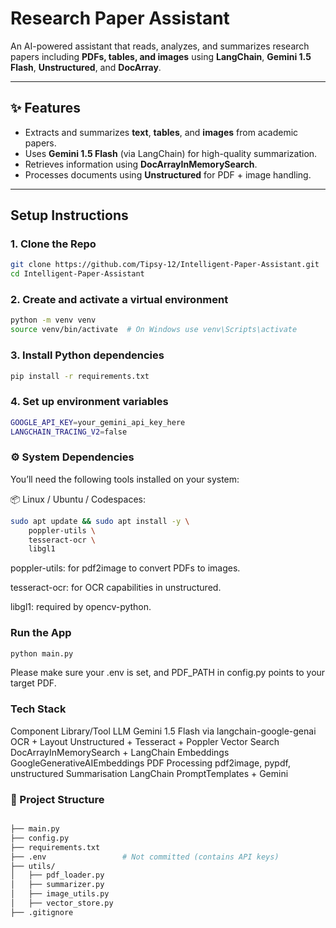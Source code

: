 #  Research Paper Assistant

An AI-powered assistant that reads, analyzes, and summarizes research papers including **PDFs, tables, and images** using **LangChain**, **Gemini 1.5 Flash**, **Unstructured**, and **DocArray**.

---

## ✨ Features

- Extracts and summarizes **text**, **tables**, and **images** from academic papers.
- Uses **Gemini 1.5 Flash** (via LangChain) for high-quality summarization.
- Retrieves information using **DocArrayInMemorySearch**.
- Processes documents using **Unstructured** for PDF + image handling.

---

## Setup Instructions

### 1. Clone the Repo

```bash
git clone https://github.com/Tipsy-12/Intelligent-Paper-Assistant.git
cd Intelligent-Paper-Assistant
```


### 2. Create and activate a virtual environment


```bash
python -m venv venv
source venv/bin/activate  # On Windows use venv\Scripts\activate
```

### 3. Install Python dependencies
```bash
pip install -r requirements.txt
```

### 4. Set up environment variables
```bash
GOOGLE_API_KEY=your_gemini_api_key_here
LANGCHAIN_TRACING_V2=false
```

### ⚙️ System Dependencies
You’ll need the following tools installed on your system:

📦 Linux / Ubuntu / Codespaces:
```bash
sudo apt update && sudo apt install -y \
    poppler-utils \
    tesseract-ocr \
    libgl1
```
poppler-utils: for pdf2image to convert PDFs to images.

tesseract-ocr: for OCR capabilities in unstructured.

libgl1: required by opencv-python.

### Run the App
```bash
python main.py
```
Please make sure your .env is set, and PDF_PATH in config.py points to your target PDF.

### Tech Stack
Component	Library/Tool
LLM	Gemini 1.5 Flash via langchain-google-genai
OCR + Layout	Unstructured + Tesseract + Poppler
Vector Search	DocArrayInMemorySearch + LangChain
Embeddings	GoogleGenerativeAIEmbeddings
PDF Processing	pdf2image, pypdf, unstructured
Summarisation	LangChain PromptTemplates + Gemini

### 📁 Project Structure
```bash

├── main.py
├── config.py
├── requirements.txt
├── .env                 # Not committed (contains API keys)
├── utils/
│   ├── pdf_loader.py
│   ├── summarizer.py
│   ├── image_utils.py
│   ├── vector_store.py
├── .gitignore






